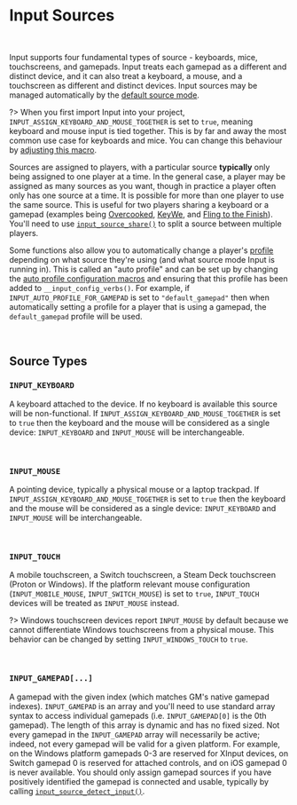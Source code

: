 # Input Sources

&nbsp;

Input supports four fundamental types of source - keyboards, mice, touchscreens, and gamepads. Input treats each gamepad as a different and distinct device, and it can also treat a keyboard, a mouse, and a touchscreen as different and distinct devices. Input sources may be managed automatically by the [default source mode](Source-Modes).

?> When you first import Input into your project, `INPUT_ASSIGN_KEYBOARD_AND_MOUSE_TOGETHER` is set to `true`, meaning keyboard and mouse input is tied together. This is by far and away the most common use case for keyboards and mice. You can change this behaviour by [adjusting this macro](Config-Macros?id=profiles).

Sources are assigned to players, with a particular source **typically** only being assigned to one player at a time. In the general case, a player may be assigned as many sources as you want, though in practice a player often only has one source at a time. It is possible for more than one player to use the same source. This is useful for two players sharing a keyboard or a gamepad (examples being [Overcooked](https://store.steampowered.com/app/448510/Overcooked/), [KeyWe](https://store.steampowered.com/app/1242980/KeyWe/), and [Fling to the Finish](https://store.steampowered.com/app/1054430/Fling_to_the_Finish/)). You'll need to use [`input_source_share()`](Functions-(Sources)?id=source_share) to split a source between multiple players.

Some functions also allow you to automatically change a player's [profile](Profiles) depending on what source they're using (and what source mode Input is running in). This is called an "auto profile" and can be set up by changing the [auto profile configuration macros](Config-Macros?id=profiles) and ensuring that this profile has been added to `__input_config_verbs()`. For example, if `INPUT_AUTO_PROFILE_FOR_GAMEPAD` is set to `"default_gamepad"` then when automatically setting a profile for a player that is using a gamepad, the `default_gamepad` profile will be used.

&nbsp;

## Source Types

### `INPUT_KEYBOARD`

A keyboard attached to the device. If no keyboard is available this source will be non-functional. If `INPUT_ASSIGN_KEYBOARD_AND_MOUSE_TOGETHER` is set to `true` then the keyboard and the mouse will be considered as a single device: `INPUT_KEYBOARD` and `INPUT_MOUSE` will be interchangeable.

&nbsp;

### `INPUT_MOUSE`

A pointing device, typically a physical mouse or a laptop trackpad. If `INPUT_ASSIGN_KEYBOARD_AND_MOUSE_TOGETHER` is set to `true` then the keyboard and the mouse will be considered as a single device: `INPUT_KEYBOARD` and `INPUT_MOUSE` will be interchangeable.

&nbsp;

### `INPUT_TOUCH`

A mobile touchscreen, a Switch touchscreen, a Steam Deck touchscreen (Proton or Windows). If the platform relevant mouse configuration (`INPUT_MOBILE_MOUSE`, `INPUT_SWITCH_MOUSE`) is set to `true`, `INPUT_TOUCH` devices will be treated as `INPUT_MOUSE` instead.

?> Windows touchscreen devices report `INPUT_MOUSE` by default because we cannot differentiate Windows touchscreens from a physical mouse. This behavior can be changed by setting `INPUT_WINDOWS_TOUCH` to `true`.

&nbsp;

### `INPUT_GAMEPAD[...]`

A gamepad with the given index (which matches GM's native gamepad indexes). `INPUT_GAMEPAD` is an array and you'll need to use standard array syntax to access individual gamepads (i.e. `INPUT_GAMEPAD[0]` is the 0th gamepad). The length of this array is dynamic and has no fixed sized. Not every gamepad in the `INPUT_GAMEPAD` array will necessarily be active; indeed, not every gamepad will be valid for a given platform. For example, on the Windows platform gamepads 0-3 are reserved for XInput devices, on Switch gamepad 0 is reserved for attached controls, and on iOS gamepad 0 is never available. You should only assign gamepad sources if you have positively identified the gamepad is connected and usable, typically by calling [`input_source_detect_input()`](Functions-(Sources)?id=source_detect_input).
